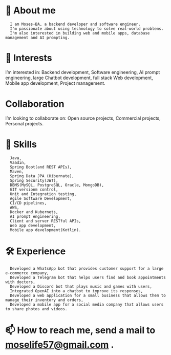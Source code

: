 # 👋 About me
      I am Moses-BA, a backend developer and software engineer. 
      I'm passionate about using technology to solve real-world problems. 
      I'm also interested in building web and mobile apps, database management and AI prompting.

# 👀 Interests
  I’m interested in:
      Backend development,
      Software engineering,
      AI prompt engineering,
      large Chatbot development,
      full stack Web development,
      Mobile app development,
      Project management.

# Collaboration
 I’m looking to collaborate on:
      Open source projects,
      Commercial projects,
      Personal projects.

# 🎯 Skills
      Java,
      Vaadin,
      Spring Boot(and REST APIs),
      Maven,
      Spring Data JPA (Hibernate),
      Spring Security(JWT),
      DBMS(MySQL, PostgreSQL, Oracle, MongoDB),
      GIT versionm control,
      Unit and Integration testing,
      Agile Software Development,
      CI/CD pipelines,
      AWS,
      Docker and Kubernets,
      AI prompt engineering,
      Client and server RESTful APIs,
      Web app development,
      Mobile app development(Kotlin).
      
      

# 🛠️ Experience
      Developed a WhatsApp bot that provides customer support for a large e-commerce company,
      Developed a Telegram bot that helps users find and book appointments with doctors,
      Developed a Discord bot that plays music and games with users,
      Integrated OpenAI into a chatbot to improve its responses,
      Developed a web application for a small business that allows them to manage their inventory and orders,
      Developed a mobile app for a social media company that allows users to share photos and videos.

# 📫 How to reach me, send a mail to moselife57@gmail.com .

<!---
Moses-BA/Moses-BA is a ✨ special ✨ repository because its `README.md` (this file) appears on your GitHub profile.
You can click the Preview link to take a look at your changes.
--->
